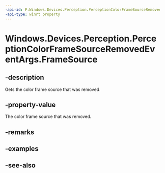 ----api-id: P:Windows.Devices.Perception.PerceptionColorFrameSourceRemovedEventArgs.FrameSource
-api-type: winrt property
---<!-- Property syntaxpublic Windows.Devices.Perception.PerceptionColorFrameSource FrameSource { get; }--># Windows.Devices.Perception.PerceptionColorFrameSourceRemovedEventArgs.FrameSource## -descriptionGets the color frame source that was removed.## -property-valueThe color frame source that was removed.## -remarks## -examples## -see-also